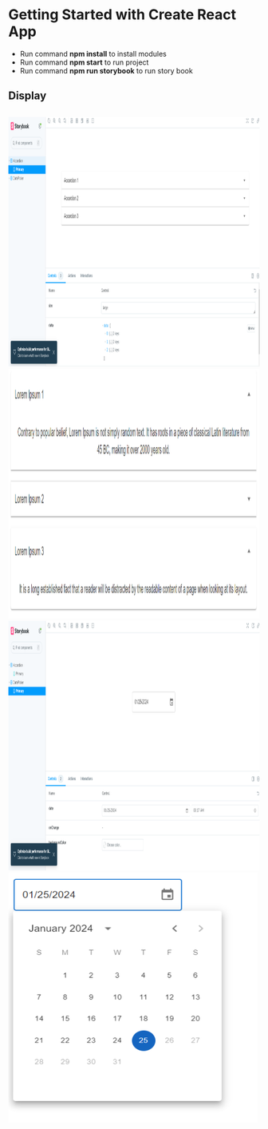 # Getting Started with Create React App
- Run command **npm install** to install modules
- Run command **npm start** to run project
- Run command **npm run storybook** to run story book

<h2>Display<h2>
  <img src="https://github.com/hassanimtiaz194/storybook-task/blob/main/1.png" alt="Image 1" width="1000" height="500">
  <img src="https://github.com/hassanimtiaz194/storybook-task/blob/main/2.png" alt="Image 2" width="1000" height="500">
  <img src="https://github.com/hassanimtiaz194/storybook-task/blob/main/3.png" alt="Image 3" width="1000" height="500">
  <img src="https://github.com/hassanimtiaz194/storybook-task/blob/main/4.png" alt="Image 4" width="500" height="500">
